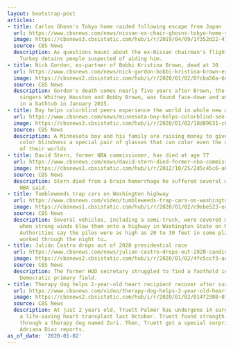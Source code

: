 ```yaml
---
layout: bootstrap-post
articles:
- title: Carlos Ghosn's Tokyo home raided following escape from Japan
  url: https://www.cbsnews.com/news/nissan-ex-chair-ghosns-tokyo-home-searched-amid-flight-investigation/
  image: https://cbsnews3.cbsistatic.com/hub/i/r/2019/04/09/1f352d22-4782-4079-9f97-76ecd08086d3/thumbnail/1200x630/e4f66267e61dfd1550fd68f3b3be4859/rts2gs1d.jpg
  source: CBS News
  description: As questions mount about the ex-Nissan chairman's flight from Japan,
    Turkey detains people suspected of aiding him.
- title: Nick Gordon, ex-partner of Bobbi Kristina Brown, dead at 30
  url: https://www.cbsnews.com/news/nick-gordon-bobbi-kristina-brown-ex-partner-dead-at-30-cause-of-death-unclear/
  image: https://cbsnews2.cbsistatic.com/hub/i/r/2020/01/02/8fcba56a-6d26-4fa0-b448-73d540d6002c/thumbnail/1200x630/84042ee23c96c0304f7d54d07f2ba4ff/gettyimages-150408956.jpg
  source: CBS News
  description: Gordon's death comes nearly five years after Brown, the daughter of
    singers Whitney Houston and Bobby Brown, was found face-down and unresponsive
    in a bathtub in January 2015.
- title: Boy helps colorblind peers experience the world in whole new way
  url: https://www.cbsnews.com/news/minnesota-boy-helps-colorblind-see-colors/
  image: https://cbsnews3.cbsistatic.com/hub/i/r/2020/01/02/18d89631-c08d-4173-9c94-9a17404b60b9/thumbnail/1200x630/50a12ef3c18b13152eb8f2a409cb4e7c/0102-ctm-seeingcolors-miller.jpg
  source: CBS News
  description: A Minnesota boy and his family are raising money to give kids with
    color blindness a special pair of glasses that can color even the darkest corners
    of their worlds
- title: David Stern, former NBA commissioner, has died at age 77
  url: https://www.cbsnews.com/news/david-stern-died-former-nba-commissioner-dead-at-77-cause-of-death-brain-hemorrhage/
  image: https://cbsnews1.cbsistatic.com/hub/i/r/2012/10/25/2d5c45c6-a645-11e2-a3f0-029118418759/thumbnail/1200x630/5e530c29314d125072d89895e078ec81/stern_153856709.jpg
  source: CBS News
  description: Stern died from a brain hemorrhage he suffered several weeks ago, the
    NBA said.
- title: Tumbleweeds trap cars on Washington highway
  url: https://www.cbsnews.com/video/tumbleweeds-trap-cars-on-washington-highway/
  image: https://cbsnews1.cbsistatic.com/hub/i/r/2020/01/02/c9ebe523-ed2c-4163-8e23-80a0b36bac98/thumbnail/1200x630/3354d90ab0499cd5ab466f4ab04b51a5/0102-ctm-waht-to-watch-tumbleweed-2001829-640x360.jpg
  source: CBS News
  description: Several vehicles, including a semi-truck, were covered with tumbleweeds
    when strong winds blew them onto a highway in Washington State on New Year's Eve.
    Authorities say the piles were as high as 20 to 30 feet in some places. Crews
    worked through the night to…
- title: Julián Castro drops out of 2020 presidential race
  url: https://www.cbsnews.com/news/julian-castro-drops-out-2020-candidate-for-president-exits-democratic-primary-race-2020-01-02/
  image: https://cbsnews2.cbsistatic.com/hub/i/r/2020/01/02/4fc5ccf3-ac38-44ff-8504-928446e07c18/thumbnail/1200x630g1/b984c1898a881f35bfd2bf997abcaddd/gettyimages-1178694914.jpg
  source: CBS News
  description: The former HUD secretary struggled to find a foothold in a crowded
    Democratic primary field.
- title: Therapy dog helps 2-year-old heart recipient recover after surgeries
  url: https://www.cbsnews.com/video/therapy-dog-helps-2-year-old-heart-recipient-recover-after-surgeries/
  image: https://cbsnews2.cbsistatic.com/hub/i/r/2020/01/02/014f2380-0121-45f3-9e17-32c7827c3a4e/thumbnail/1200x630/ab77f15f6f2f08b6933af6a036231e3e/0102-ctm-donatedpuppy-diaz-2001820-640x360.jpg
  source: CBS News
  description: At just 2 years old, Truett Palmer has undergone 14 surgeries, including
    a life-saving heart transplant last October. Truett found strength in recovery
    through a therapy dog named Zuri. Then, Truett got a special surprise from a stranger.
    Adriana Diaz reports.
as_of_date: '2020-01-02'
---
```


